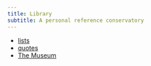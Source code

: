 ```yaml
---
title: Library
subtitle: A personal reference conservatory
---
```


- [lists](lists/)
- [quotes](quotes/)
- [The Museum](things/)
